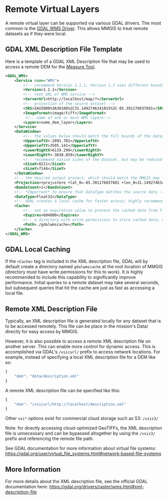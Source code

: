 # Remote Virtual Layers

A remote virtual layer can be supported via various GDAL drivers. The most common is the [GDAL WMS Driver](https://gdal.org/drivers/raster/wms.html). This allows MMGIS to treat remote datasets as if they were local.

## GDAL XML Description File Template

Here is a template of a GDAL XML Description file that may be used to access a remote DEM for the [Measure Tool](?page=Measure).

```xml
<GDAL_WMS>
    <Service name="WMS">
        <!-- recommend Version 1.1.1; Version 1.3 uses different bounding box definition -->
        <Version>1.1.1</Version>
        <!-- root URL of WMS service -->
        <ServerUrl>http://localhost/map/?</ServerUrl>
        <!-- projection of the source dataset -->
        <SRS>IAU2000%3A30166%2C31.1492746341015%2C-85.391176037601</SRS>
        <ImageFormat>image/tiff</ImageFormat>
         <!-- name of one or more WMS layers-->
        <Layers>some_dem_layer</Layers>
    </Service>
    <DataWindow>
        <!-- the values below should match the full bounds of the dataset -->
        <UpperLeftX>-2091.701</UpperLeftX>
        <UpperLeftY>3505.141</UpperLeftY>
        <LowerRightX>6119.299</LowerRightX>
        <LowerRightY>-3638.859</LowerRightY>
        <!-- recommend native sizes of the dataset, but may be reduced if full resolution is not needed (results in faster queries, but lower data precision) -->
        <SizeX>8211</SizeX>
        <SizeY>7144</SizeY>
    </DataWindow>
    <!-- the desired output project, which should match the MMGIS map -->
    <Projection>+proj=stere +lat_0=-85.391176037601 +lon_0=31.1492746341015 +k=1 +x_0=0 +y_0=0 +a=1737400 +b=1737400 +units=m +no_defs</Projection>
    <BandsCount>1</BandsCount>
    <!-- *Important* to ensure that DataType matches the source data -->
    <DataType>Float32</DataType>
    <!-- GDAL creates a local cache for faster access; highly recommend to include -->
    <Cache>
        <!-- set an expiration value to prevent the cached data from filling up local storage -->
        <Expires>604800</Expires>
        <!-- a directory with write permissions to store cached data; defaults to ./gdalwmscache if not provided -->
        <Path>./gdalwmscache</Path>
    </Cache>
</GDAL_WMS>
```

## GDAL Local Caching

If the `<Cache>` tag is included in the XML description file, GDAL will by default create a directory named `gdalwmscache` at the root location of MMGIS (directory must have write permissions for this to work). It is highly recommended to include this capability to significantly improve performance. Initial queries to a remote dataset may take several seconds, but subsequent queries that hit the cache are just as fast as accessing a local file.

## Remote XML Description File

Typically, an XML description file is generated locally for any dataset that is to be accessed remotely. This file can be place in the mission's Data/ directly for easy access by MMGIS.

However, it is also possible to access a remote XML description file on another server. This can enable more control for dynamic access. This is accomplished via GDAL's `/vsicurl/` prefix to access network locations. For example, instead of specifying a local XML description file for a DEM like so:

```javascript
{
    "dem": "data/description.xml"
}
```

A remote XML description file can be specified like this:

```javascript
{
    "dem": "/vsicurl/http://localhost/description.xml"
}
```

Other `vsi*` options exist for commercial cloud storage such as S3: `/vsis3/`

Note: for directly accessing cloud-optimized GeoTIFFs, the XML description file is unnecessary and can be bypassed altogether by using the `/vsis3/` prefix and referencing the remote file path.

See GDAL documentation for more information about virtual file systems: https://gdal.org/user/virtual_file_systems.html#network-based-file-systems

## More Information

For more details about the XML description file, see the official GDAL documentation here: https://gdal.org/drivers/raster/wms.html#xml-description-file
